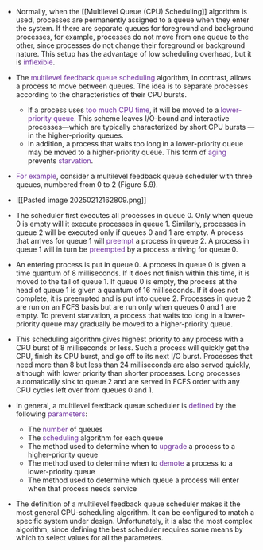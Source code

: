 
- Normally, when the [[Multilevel Queue (CPU) Scheduling]] algorithm is used, processes are permanently assigned to a queue when they enter the system. If there are separate queues for foreground and background processes, for example, processes do not move from one queue to the other, since processes do not change their foreground or background nature. This setup has the advantage of low scheduling overhead, but it is <span style="color:rgb(112, 48, 160)">inflexible</span>.
- The <span style="color:rgb(112, 48, 160)">multilevel feedback queue scheduling</span> algorithm, in contrast, allows a process to move between queues. The idea is to separate processes according to the characteristics of their CPU bursts. 
	- If a process uses <span style="color:rgb(112, 48, 160)">too much CPU time</span>, it will be moved to a <span style="color:rgb(112, 48, 160)">lower-priority queue</span>. This scheme leaves I/O-bound and interactive processes—which are typically characterized by short CPU bursts —in the higher-priority queues. 
	- In addition, a process that waits too long in a lower-priority queue may be moved to a higher-priority queue. This form of <span style="color:rgb(112, 48, 160)">aging</span> prevents <span style="color:rgb(112, 48, 160)">starvation</span>.
- <span style="color:rgb(112, 48, 160)">For example</span>, consider a multilevel feedback queue scheduler with three queues, numbered from 0 to 2 (Figure 5.9). 
- ![[Pasted image 20250212162809.png]]
- The scheduler first executes all processes in queue 0. Only when queue 0 is empty will it execute processes in queue 1. Similarly, processes in queue 2 will be executed only if queues 0 and 1 are empty. A process that arrives for queue 1 will <span style="color:rgb(112, 48, 160)">preempt</span> a process in queue 2. A process in queue 1 will in turn be <span style="color:rgb(112, 48, 160)">preempted</span> by a process arriving for queue 0.
- An entering process is put in queue 0. A process in queue 0 is given a time quantum of 8 milliseconds. If it does not finish within this time, it is moved to the tail of queue 1. If queue 0 is empty, the process at the head of queue 1 is given a quantum of 16 milliseconds. If it does not complete, it is preempted and is put into queue 2. Processes in queue 2 are run on an FCFS basis but are run only when queues 0 and 1 are empty. To prevent starvation, a process that waits too long in a lower-priority queue may gradually be moved to a higher-priority queue.
- This scheduling algorithm gives highest priority to any process with a CPU burst of 8 milliseconds or less. Such a process will quickly get the CPU, finish its CPU burst, and go off to its next I/O burst. Processes that need more than 8 but less than 24 milliseconds are also served quickly, although with lower priority than shorter processes. Long processes automatically sink to queue 2 and are served in FCFS order with any CPU cycles left over from queues 0 and 1.

- In general, a multilevel feedback queue scheduler is <span style="color:rgb(112, 48, 160)">defined</span> by the following <span style="color:rgb(112, 48, 160)">parameters</span>:
	- The <span style="color:rgb(112, 48, 160)">number</span> of queues
	- The <span style="color:rgb(112, 48, 160)">scheduling</span> algorithm for each queue
	- The method used to determine when to <span style="color:rgb(112, 48, 160)">upgrade</span> a process to a higher-priority queue
	- The method used to determine when to <span style="color:rgb(112, 48, 160)">demote</span> a process to a lower-priority queue
	- The method used to determine which queue a process will enter when that process needs service
- The definition of a multilevel feedback queue scheduler makes it the most general CPU-scheduling algorithm. It can be configured to match a specific system under design. Unfortunately, it is also the most complex algorithm, since defining the best scheduler requires some means by which to select values for all the parameters.